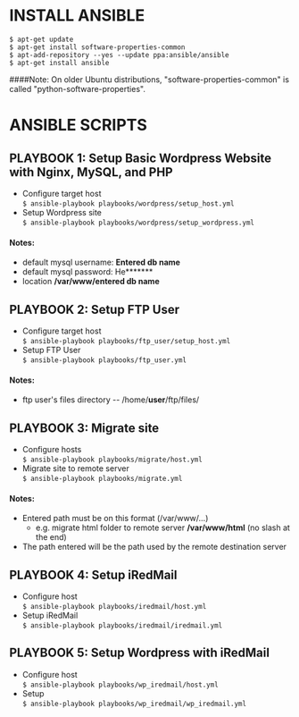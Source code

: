 # INSTALL ANSIBLE
 `$ apt-get update`  
 `$ apt-get install software-properties-common`  
 `$ apt-add-repository --yes --update ppa:ansible/ansible`  
 `$ apt-get install ansible`

####Note:
 On older Ubuntu distributions, "software-properties-common" is called "python-software-properties".


# ANSIBLE SCRIPTS

## PLAYBOOK 1: Setup Basic Wordpress Website with Nginx, MySQL, and PHP
 - Configure target host  
 `$ ansible-playbook playbooks/wordpress/setup_host.yml`  
 - Setup Wordpress site  
 `$ ansible-playbook playbooks/wordpress/setup_wordpress.yml`  

#### Notes:
 - default mysql username: **Entered db name**
 - default mysql password: He\*\*\*\*\*\*\*
 - location **/var/www/entered db name**


## PLAYBOOK 2: Setup FTP User
 - Configure target host  
 `$ ansible-playbook playbooks/ftp_user/setup_host.yml`
 - Setup FTP User  
 `$ ansible-playbook playbooks/ftp_user.yml`

#### Notes:
 - ftp user's files directory -- /home/**user**/ftp/files/

## PLAYBOOK 3: Migrate site
 - Configure hosts  
 `$ ansible-playbook playbooks/migrate/host.yml`
 - Migrate site to remote server  
 `$ ansible-playbook playbooks/migrate.yml`

#### Notes:
 - Entered path must be on this format (/var/www/...)
    - e.g. migrate html folder to remote server **/var/www/html** (no slash at the end)
 - The path entered will be the path used by the remote destination server

## PLAYBOOK 4: Setup iRedMail
 - Configure host  
 `$ ansible-playbook playbooks/iredmail/host.yml`
 - Setup iRedMail  
 `$ ansible-playbook playbooks/iredmail/iredmail.yml`

## PLAYBOOK 5: Setup Wordpress with iRedMail
 - Configure host  
 `$ ansible-playbook playbooks/wp_iredmail/host.yml`
 - Setup  
 `$ ansible-playbook playbooks/wp_iredmail/wp_iredmail.yml`
